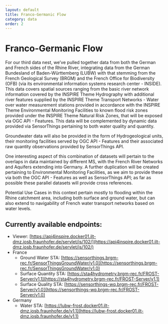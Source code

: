```yaml
---
layout: default
title: Franco-Germanic Flow
category: data
order: 2
---
```


# Franco-Germanic Flow

For our third data nest, we’ve pulled together data from both the German and French sides of the Rhine River,
 integrating data from the German Bundesland of Baden-Württemberg (LUBW) with that stemming from the French Geological Survey (BRGM)
 and the French Office for Biodiversity (OFB) (via its environmental information systems research center - INSIDE).
This data covers spatial sources ranging from the basic river network information covered by the INSPIRE Theme Hydrography with additional
 river features supplied by the INSPIRE Theme Transport Networks - Water over water measurement stations provided in accordance with
 the INSPIRE Theme Environmental Monitoring Facilities to known flood risk zones provided under the INSPIRE Theme Natural Risk Zones,
 that will be exposed via OGC API - Features.
This data will be complemented by dynamic data provided via SensorThings pertaining to both water quality and quantity.

Groundwater data will also be provided in the form of Hydrogeological units, their monitoring facilities served by OGC API - Features
 and their associated raw quantity observations provided by SensorThings API. 

One interesting aspect of this combination of datasets will pertain to the overlaps in data maintained by different MS,
 with the French River Networks and Aquifers extending into Germany. A further duplication will be created pertaining to
 Environmental Monitoring Facilities, as we aim to provide these via both the OGC API - Features as well as SensorThings API;
 as far as possible these parallel datasets will provide cross references.

Potential Use Cases in this context pertain mostly to flooding within the Rhine catchment area, including both surface and ground water,
 but can also extend to navigability of French water transport networks based on water levels.

## Currently available endpoints:
* Viewer: [https://api4inspire.docker01.ilt-dmz.iosb.fraunhofer.de/servlet/is/102/](https://api4inspire.docker01.ilt-dmz.iosb.fraunhofer.de/servlet/is/102/)
* France
  * Ground Water STA: [https://sensorthings.brgm-rec.fr/SensorThingsGroundWater/v1.0](https://sensorthings.brgm-rec.fr/SensorThingsGroundWater/v1.0) 
  * Surface Quantity STA: [https://sta4hydrometry.brgm-rec.fr/FROST-Server/v1.1](https://sta4hydrometry.brgm-rec.fr/FROST-Server/v1.1)
  * Surface Quality STA: [https://sensorthings-wq.brgm-rec.fr/FROST-Server/v1.0](https://sensorthings-wq.brgm-rec.fr/FROST-Server/v1.0)
* Germany
  * Water STA: [https://lubw-frost.docker01.ilt-dmz.iosb.fraunhofer.de/v1.1](https://lubw-frost.docker01.ilt-dmz.iosb.fraunhofer.de/v1.1)



